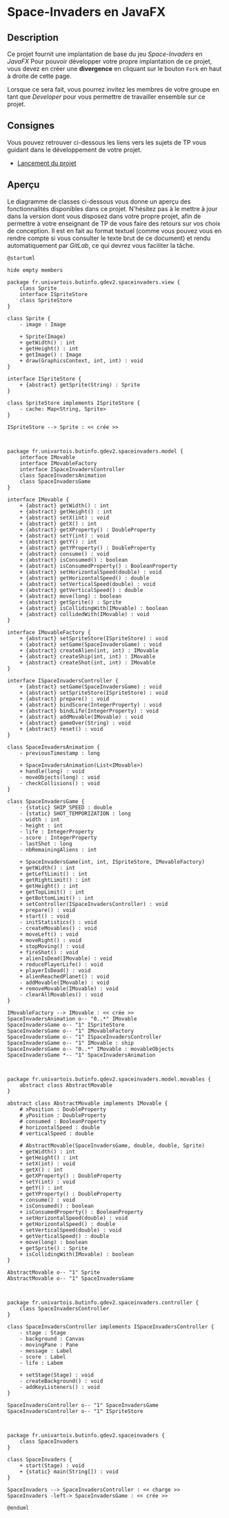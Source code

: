 # Space-Invaders en JavaFX

## Description

Ce projet fournit une implantation de base du jeu *Space-Invaders* en *JavaFX*
Pour pouvoir développer votre propre implantation de ce projet, vous devez
en créer une **divergence** en cliquant sur le bouton `Fork` en haut à droite
de cette page.

Lorsque ce sera fait, vous pourrez invitez les membres de votre groupe en tant
que *Developer* pour vous permettre de travailler ensemble sur ce projet.

## Consignes

Vous pouvez retrouver ci-dessous les liens vers les sujets de TP vous guidant
dans le développement de votre projet.

- [Lancement du projet](https://gitlab.univ-artois.fr/enseignements-rwa/modules/but-2/q-dev-2/tp/-/tree/main/TP03)

## Aperçu

Le diagramme de classes ci-dessous vous donne un aperçu des fonctionnalités
disponibles dans ce projet.
N'hésitez pas à le mettre à jour dans la version dont vous disposez dans votre
propre projet, afin de permettre à votre enseignant de TP de vous faire des
retours sur vos choix de conception.
Il est en fait au format textuel (comme vous pouvez vous en rendre compte si
vous consulter le texte brut de ce document) et rendu automatiquement par
*GitLab*, ce qui devrez vous faciliter la tâche.

```plantuml
@startuml

hide empty members

package fr.univartois.butinfo.qdev2.spaceinvaders.view {
    class Sprite
    interface ISpriteStore
    class SpriteStore
}

class Sprite {
    - image : Image

    + Sprite(Image)
    + getWidth() : int
    + getHeight() : int
    + getImage() : Image
    + draw(GraphicsContext, int, int) : void
}

interface ISpriteStore {
    + {abstract} getSprite(String) : Sprite
}

class SpriteStore implements ISpriteStore {
    - cache: Map<String, Sprite>
}

ISpriteStore --> Sprite : << crée >>



package fr.univartois.butinfo.qdev2.spaceinvaders.model {
    interface IMovable
    interface IMovableFactory
    interface ISpaceInvadersController
    class SpaceInvadersAnimation
    class SpaceInvadersGame
}

interface IMovable {
    + {abstract} getWidth() : int
    + {abstract} getHeight() : int
    + {abstract} setX(int) : void
    + {abstract} getX() : int
    + {abstract} getXProperty() : DoubleProperty
    + {abstract} setY(int) : void
    + {abstract} getY() : int
    + {abstract} getYProperty() : DoubleProperty
    + {abstract} consume() : void
    + {abstract} isConsumed() : boolean
    + {abstract} isConsumedProperty() : BooleanProperty
    + {abstract} setHorizontalSpeed(double) : void
    + {abstract} getHorizontalSpeed() : double
    + {abstract} setVerticalSpeed(double) : void
    + {abstract} getVerticalSpeed() : double
    + {abstract} move(long) : boolean
    + {abstract} getSprite() : Sprite
    + {abstract} isCollidingWith(IMovable) : boolean
    + {abstract} collidedWith(IMovable) : void
}

interface IMovableFactory {
    + {abstract} setSpriteStore(ISpriteStore) : void
    + {abstract} setGame(SpaceInvadersGame) : void
    + {abstract} createAlien(int, int) : IMovable
    + {abstract} createShip(int, int) : IMovable
    + {abstract} createShot(int, int) : IMovable
}

interface ISpaceInvadersController {
    + {abstract} setGame(SpaceInvadersGame) : void
    + {abstract} setSpriteStore(ISpriteStore) : void
    + {abstract} prepare() : void
    + {abstract} bindScore(IntegerProperty) : void
    + {abstract} bindLife(IntegerProperty) : void
    + {abstract} addMovable(IMovable) : void
    + {abstract} gameOver(String) : void
    + {abstract} reset() : void
}

class SpaceInvadersAnimation {
    - previousTimestamp : long

    + SpaceInvadersAnimation(List<IMovable>)
    + handle(long) : void
    - moveObjects(long) : void
    - checkCollisions() : void
}

class SpaceInvadersGame {
    - {static} SHIP_SPEED : double
    - {static} SHOT_TEMPORIZATION : long
    - width : int
    - height : int
    - life : IntegerProperty
    - score : IntegerProperty
    - lastShot : long
    - nbRemainingAliens : int

    + SpaceInvadersGame(int, int, ISpriteStore, IMovableFactory)
    + getWidth() : int
    + getLeftLimit() : int
    + getRightLimit() : int
    + getHeight() : int
    + getTopLimit() : int
    + getBottomLimit() : int
    + setController(ISpaceInvadersController) : void
    + prepare() : void
    + start() : void
    - initStatistics() : void
    - createMovables() : void
    + moveLeft() : void
    + moveRight() : void
    + stopMoving() : void
    + fireShot() : void
    + alienIsDead(IMovable) : void
    + reducePlayerLife() : void
    + playerIsDead() : void
    + alienReachedPlanet() : void
    - addMovable(IMovable) : void
    + removeMovable(IMovable) : void
    - clearAllMovables() : void
}

IMovableFactory --> IMovable : << crée >>
SpaceInvadersAnimation o-- "0..*" IMovable
SpaceInvadersGame o-- "1" ISpriteStore
SpaceInvadersGame o-- "1" IMovableFactory
SpaceInvadersGame o-- "1" ISpaceInvadersController
SpaceInvadersGame o-- "1" IMovable : ship
SpaceInvadersGame o-- "0..*" IMovable : movableObjects
SpaceInvadersGame *-- "1" SpaceInvadersAnimation



package fr.univartois.butinfo.qdev2.spaceinvaders.model.movables {
    abstract class AbstractMovable
}

abstract class AbstractMovable implements IMovable {
    # xPosition : DoubleProperty
    # yPosition : DoubleProperty
    # consumed : BooleanProperty
    # horizontalSpeed : double
    # verticalSpeed : double

    # AbstractMovable(SpaceInvadersGame, double, double, Sprite)
    + getWidth() : int
    + getHeight() : int
    + setX(int) : void
    + getX() : int
    + getXProperty() : DoubleProperty
    + setY(int) : void
    + getY() : int
    + getYProperty() : DoubleProperty
    + consume() : void
    + isConsumed() : boolean
    + isConsumedProperty() : BooleanProperty
    + setHorizontalSpeed(double) : void
    + getHorizontalSpeed() : double
    + setVerticalSpeed(double) : void
    + getVerticalSpeed() : double
    + move(long) : boolean
    + getSprite() : Sprite
    + isCollidingWith(IMovable) : boolean
}

AbstractMovable o-- "1" Sprite
AbstractMovable o-- "1" SpaceInvadersGame



package fr.univartois.butinfo.qdev2.spaceinvaders.controller {
    class SpaceInvadersController
}

class SpaceInvadersController implements ISpaceInvadersController {
    - stage : Stage
    - background : Canvas
    - movingPane : Pane
    - message : Label
    - score : Label
    - life : Labem

    + setStage(Stage) : void
    - createBackground() : void
    - addKeyListeners() : void
}

SpaceInvadersController o-- "1" SpaceInvadersGame
SpaceInvadersController o-- "1" ISpriteStore



package fr.univartois.butinfo.qdev2.spaceinvaders {
    class SpaceInvaders
}

class SpaceInvaders {
    + start(Stage) : void
    + {static} main(String[]) : void
}

SpaceInvaders --> SpaceInvadersController : << charge >>
SpaceInvaders -left-> SpaceInvadersGame : << crée >>

@enduml
```
